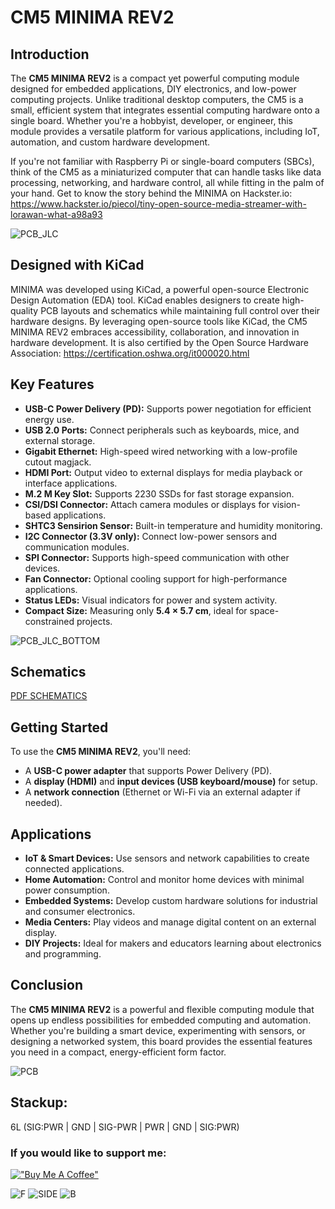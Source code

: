 # CM5 MINIMA REV2

## Introduction

The **CM5 MINIMA REV2** is a compact yet powerful computing module designed for embedded applications, DIY electronics, and low-power computing projects. Unlike traditional desktop computers, the CM5 is a small, efficient system that integrates essential computing hardware onto a single board. Whether you're a hobbyist, developer, or engineer, this module provides a versatile platform for various applications, including IoT, automation, and custom hardware development.

If you're not familiar with Raspberry Pi or single-board computers (SBCs), think of the CM5 as a miniaturized computer that can handle tasks like data processing, networking, and hardware control, all while fitting in the palm of your hand.
Get to know the story behind the MINIMA on Hackster.io:
https://www.hackster.io/piecol/tiny-open-source-media-streamer-with-lorawan-what-a98a93

![PCB_JLC](https://github.com/piecol/CM5_MINIMA_REV2/blob/main/PICS/img_0338.jpg)

## Designed with KiCad

MINIMA was developed using KiCad, a powerful open-source Electronic Design Automation (EDA) tool. KiCad enables designers to create high-quality PCB layouts and schematics while maintaining full control over their hardware designs. By leveraging open-source tools like KiCad, the CM5 MINIMA REV2 embraces accessibility, collaboration, and innovation in hardware development.
It is also certified by the Open Source Hardware Association: https://certification.oshwa.org/it000020.html

## Key Features

- **USB-C Power Delivery (PD):** Supports power negotiation for efficient energy use.
- **USB 2.0 Ports:** Connect peripherals such as keyboards, mice, and external storage.
- **Gigabit Ethernet:** High-speed wired networking with a low-profile cutout magjack.
- **HDMI Port:** Output video to external displays for media playback or interface applications.
- **M.2 M Key Slot:** Supports 2230 SSDs for fast storage expansion.
- **CSI/DSI Connector:** Attach camera modules or displays for vision-based applications.
- **SHTC3 Sensirion Sensor:** Built-in temperature and humidity monitoring.
- **I2C Connector (3.3V only):** Connect low-power sensors and communication modules.
- **SPI Connector:** Supports high-speed communication with other devices.
- **Fan Connector:** Optional cooling support for high-performance applications.
- **Status LEDs:** Visual indicators for power and system activity.
- **Compact Size:** Measuring only **5.4 × 5.7 cm**, ideal for space-constrained projects.

![PCB_JLC_BOTTOM](https://github.com/piecol/CM5_MINIMA_REV2/blob/main/PICS/img_0340.jpg)

## Schematics

[PDF SCHEMATICS](https://github.com/piecol/CM5_MINIMA_REV2/blob/main/CM5_MINIMA_2.pdf)

## Getting Started

To use the **CM5 MINIMA REV2**, you'll need:

- A **USB-C power adapter** that supports Power Delivery (PD).
- A **display (HDMI)** and **input devices (USB keyboard/mouse)** for setup.
- A **network connection** (Ethernet or Wi-Fi via an external adapter if needed).

## Applications

- **IoT & Smart Devices:** Use sensors and network capabilities to create connected applications.
- **Home Automation:** Control and monitor home devices with minimal power consumption.
- **Embedded Systems:** Develop custom hardware solutions for industrial and consumer electronics.
- **Media Centers:** Play videos and manage digital content on an external display.
- **DIY Projects:** Ideal for makers and educators learning about electronics and programming.

## Conclusion

The **CM5 MINIMA REV2** is a powerful and flexible computing module that opens up endless possibilities for embedded computing and automation. Whether you're building a smart device, experimenting with sensors, or designing a networked system, this board provides the essential features you need in a compact, energy-efficient form factor.

![PCB](https://github.com/piecol/CM5_MINIMA_REV2/blob/main/PICS/PCB.png)


## **Stackup**:
6L (SIG:PWR | GND | SIG-PWR | PWR | GND | SIG:PWR) 

### If you would like to support me:

[!["Buy Me A Coffee"](https://www.buymeacoffee.com/assets/img/custom_images/orange_img.png)](https://www.buymeacoffee.com/pierluigicj)


![F](https://github.com/piecol/CM5_MINIMA_REV2/blob/main/PICS/F.png)
![SIDE](https://github.com/piecol/CM5_MINIMA_REV2/blob/main/PICS/SIDE.png)
![B](https://github.com/piecol/CM5_MINIMA_REV2/blob/main/PICS/B.png)
